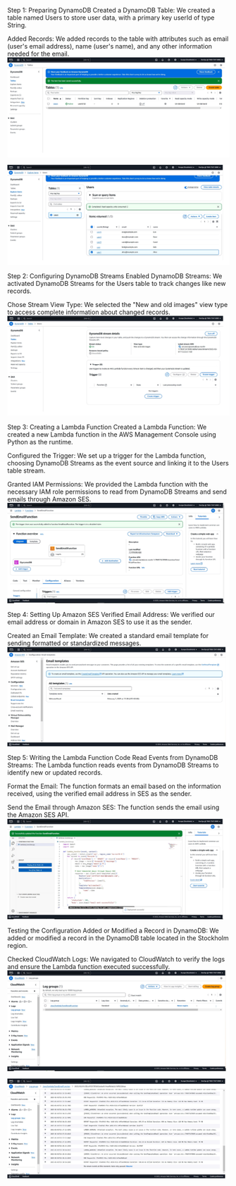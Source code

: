 Step 1: Preparing DynamoDB
Created a DynamoDB Table: We created a table named Users to store user data, with a primary key userId of type String.

Added Records: We added records to the table with attributes such as email (user's email address), name (user's name), and any other information needed for the email.
![01_aws_lambda_table](images/01_aws_lambda_table.jpg)

![02_aws_lambda_table_items](images/02_aws_lambda_table_items.jpg)

Step 2: Configuring DynamoDB Streams
Enabled DynamoDB Streams: We activated DynamoDB Streams for the Users table to track changes like new records.

Chose Stream View Type: We selected the "New and old images" view type to access complete information about changed records.
![03_aws_lambda_table_streams](images/03_aws_lambda_table_streams.jpg)

Step 3: Creating a Lambda Function
Created a Lambda Function: We created a new Lambda function in the AWS Management Console using Python as the runtime.

Configured the Trigger: We set up a trigger for the Lambda function, choosing DynamoDB Streams as the event source and linking it to the Users table stream.

Granted IAM Permissions: We provided the Lambda function with the necessary IAM role permissions to read from DynamoDB Streams and send emails through Amazon SES.
![04_aws_lambda_function](images/04_aws_lambda_function.jpg)

Step 4: Setting Up Amazon SES
Verified Email Address: We verified our email address or domain in Amazon SES to use it as the sender.

Created an Email Template: We created a standard email template for sending formatted or standardized messages.
![05_aws_lambda_email_template](images/05_aws_lambda_email_template.jpg)

Step 5: Writing the Lambda Function Code
Read Events from DynamoDB Streams: The Lambda function reads events from DynamoDB Streams to identify new or updated records.

Format the Email: The function formats an email based on the information received, using the verified email address in SES as the sender.

Send the Email through Amazon SES: The function sends the email using the Amazon SES API.
![06_aws_lambda_lambda_updated](images/06_aws_lambda_lambda_updated.jpg)

Testing the Configuration
Added or Modified a Record in DynamoDB: We added or modified a record in the DynamoDB table located in the Stockholm region.

Checked CloudWatch Logs: We navigated to CloudWatch to verify the logs and ensure the Lambda function executed successfully.
![07_aws_lambda_logs](images/07_aws_lambda_logs.jpg)

![08_aws_lambda_logs](images/08_aws_lambda_logs.jpg)